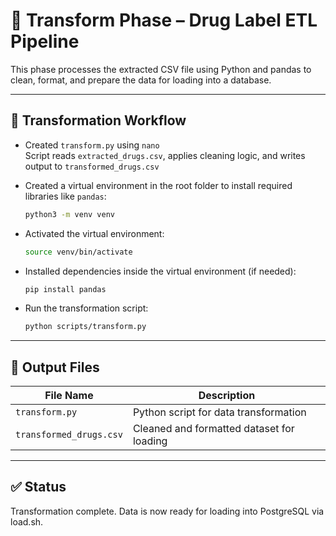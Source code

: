 # 🔹 Transform Phase – Drug Label ETL Pipeline

This phase processes the extracted CSV file using Python and pandas to clean, format, and prepare the data for loading into a database.

---

## 🧠 Transformation Workflow

- Created `transform.py` using `nano`  
  Script reads `extracted_drugs.csv`, applies cleaning logic, and writes output to `transformed_drugs.csv`

- Created a virtual environment in the root folder to install required libraries like `pandas`:  
  ```bash
  python3 -m venv venv
- Activated the virtual environment:
  ```bash
  source venv/bin/activate
- Installed dependencies inside the virtual environment (if needed):
  ```bash
  pip install pandas
- Run the transformation script:
  ```bash
  python scripts/transform.py
---
## 📄 Output Files

| File Name                | Description                              |
|--------------------------|------------------------------------------|
| `transform.py`           | Python script for data transformation     |
| `transformed_drugs.csv`  | Cleaned and formatted dataset for loading |
---
## ✅ Status
Transformation complete. Data is now ready for loading into PostgreSQL via load.sh.

